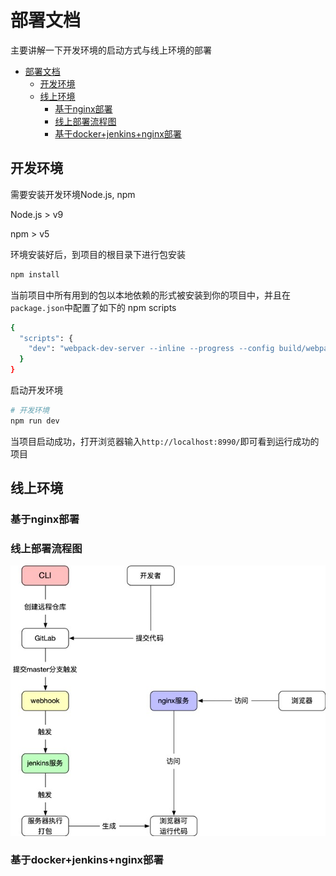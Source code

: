# 部署文档
主要讲解一下开发环境的启动方式与线上环境的部署
<!-- TOC -->

- [部署文档](#部署文档)
  - [开发环境](#开发环境)
  - [线上环境](#线上环境)
    - [基于nginx部署](#基于nginx部署)
    - [线上部署流程图](#线上部署流程图)
    - [基于docker+jenkins+nginx部署](#基于dockerjenkinsnginx部署)

<!-- /TOC -->

## 开发环境
需要安装开发环境Node.js, npm

Node.js > v9

npm > v5

环境安装好后，到项目的根目录下进行包安装
```bash
npm install
```

当前项目中所有用到的包以本地依赖的形式被安装到你的项目中，并且在`package.json`中配置了如下的 npm scripts

```bash
{
  "scripts": {
    "dev": "webpack-dev-server --inline --progress --config build/webpack.dev.conf.js",
  }
}
```

启动开发环境

``` bash
# 开发环境 
npm run dev 
```

当项目启动成功，打开浏览器输入`http://localhost:8990/`即可看到运行成功的项目

## 线上环境

### 基于nginx部署

### 线上部署流程图
![image](./images/ci2.jpg)

### 基于docker+jenkins+nginx部署